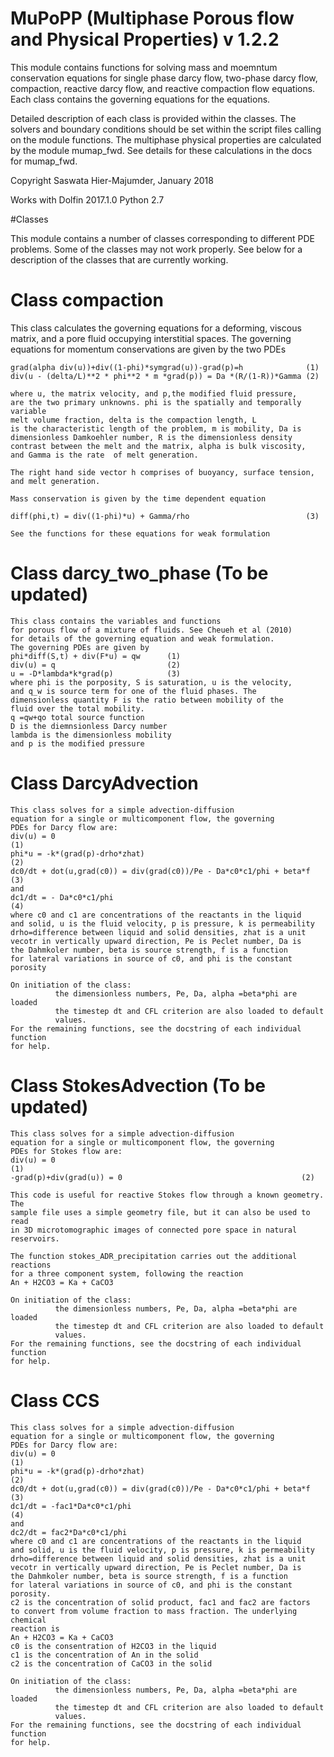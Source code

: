 # MuPoPP (Multiphase Porous flow and Physical Properties) v 1.2.2

This module contains functions for solving mass and moemntum conservation
equations for single phase darcy flow, two-phase darcy flow, compaction, 
reactive darcy flow, and reactive compaction flow equations. Each class
contains the governing equations for the equations.

Detailed description of each class is provided within the classes. The solvers
and boundary conditions should be set within the script files calling on the
module functions. The multiphase physical properties are calculated by the 
module mumap_fwd. See details for these calculations in the docs for mumap_fwd.

Copyright Saswata Hier-Majumder, January 2018

Works with Dolfin 2017.1.0
Python 2.7

#Classes

This module contains a number of classes corresponding to different PDE problems. Some of the classes may not work properly. See below for a description of the classes that are currently working.

# Class compaction

   This class calculates the governing equations for a
    deforming, viscous matrix, and a pore fluid occupying interstitial
    spaces. The governing equations for momentum conservations
    are given by the two PDEs

    grad(alpha div(u))+div((1-phi)*symgrad(u))-grad(p)=h              (1)
    div(u - (delta/L)**2 * phi**2 * m *grad(p)) = Da *(R/(1-R))*Gamma (2)

    where u, the matrix velocity, and p,the modified fluid pressure,
    are the two primary unknowns. phi is the spatially and temporally variable
    melt volume fraction, delta is the compaction length, L 
    is the characteristic length of the problem, m is mobility, Da is 
    dimensionless Damkoehler number, R is the dimensionless density
    contrast between the melt and the matrix, alpha is bulk viscosity,
    and Gamma is the rate  of melt generation.

    The right hand side vector h comprises of buoyancy, surface tension,
    and melt generation.

    Mass conservation is given by the time dependent equation

    diff(phi,t) = div((1-phi)*u) + Gamma/rho                          (3)

    See the functions for these equations for weak formulation

# Class darcy_two_phase (To be updated)
    This class contains the variables and functions
    for porous flow of a mixture of fluids. See Cheueh et al (2010)
    for details of the governing equation and weak formulation.
    The governing PDEs are given by
    phi*diff(S,t) + div(F*u) = qw      (1)
    div(u) = q                         (2) 
    u = -D*lambda*k*grad(p)            (3)
    where phi is the porposity, S is saturation, u is the velocity,
    and q_w is source term for one of the fluid phases. The 
    dimensionless quantity F is the ratio between mobility of the
    fluid over the total mobility. 
    q =qw+qo total source function
    D is the diemnsionless Darcy number
    lambda is the dimensionless mobility
    and p is the modified pressure

# Class  DarcyAdvection

    This class solves for a simple advection-diffusion
    equation for a single or multicomponent flow, the governing
    PDEs for Darcy flow are:        
    div(u) = 0                                                          (1)
    phi*u = -k*(grad(p)-drho*zhat)                                      (2)
    dc0/dt + dot(u,grad(c0)) = div(grad(c0))/Pe - Da*c0*c1/phi + beta*f (3)
    and  
    dc1/dt = - Da*c0*c1/phi                                             (4)
    where c0 and c1 are concentrations of the reactants in the liquid
    and solid, u is the fluid velocity, p is pressure, k is permeability
    drho=difference between liquid and solid densities, zhat is a unit
    vecotr in vertically upward direction, Pe is Peclet number, Da is
    the Dahmkoler number, beta is source strength, f is a function
    for lateral variations in source of c0, and phi is the constant porosity

    On initiation of the class:
              the dimensionless numbers, Pe, Da, alpha =beta*phi are loaded
              the timestep dt and CFL criterion are also loaded to default
              values.
    For the remaining functions, see the docstring of each individual function
    for help.

# Class StokesAdvection (To be updated)

  			      
    This class solves for a simple advection-diffusion
    equation for a single or multicomponent flow, the governing
    PDEs for Stokes flow are:        
    div(u) = 0                                                          (1)
    -grad(p)+div(grad(u)) = 0                                        (2)
    
    This code is useful for reactive Stokes flow through a known geometry. The
    sample file uses a simple geometry file, but it can also be used to read
    in 3D microtomographic images of connected pore space in natural reservoirs.
    
    The function stokes_ADR_precipitation carries out the additional reactions
    for a three component system, following the reaction
    An + H2CO3 = Ka + CaCO3
 
    On initiation of the class:
              the dimensionless numbers, Pe, Da, alpha =beta*phi are loaded
              the timestep dt and CFL criterion are also loaded to default
              values.
    For the remaining functions, see the docstring of each individual function
    for help.
    

# Class CCS

    This class solves for a simple advection-diffusion
    equation for a single or multicomponent flow, the governing
    PDEs for Darcy flow are:        
    div(u) = 0                                                          (1)
    phi*u = -k*(grad(p)-drho*zhat)                                      (2)
    dc0/dt + dot(u,grad(c0)) = div(grad(c0))/Pe - Da*c0*c1/phi + beta*f (3)
    dc1/dt = -fac1*Da*c0*c1/phi                                             (4)
    and 
    dc2/dt = fac2*Da*c0*c1/phi
    where c0 and c1 are concentrations of the reactants in the liquid
    and solid, u is the fluid velocity, p is pressure, k is permeability
    drho=difference between liquid and solid densities, zhat is a unit
    vecotr in vertically upward direction, Pe is Peclet number, Da is
    the Dahmkoler number, beta is source strength, f is a function
    for lateral variations in source of c0, and phi is the constant porosity.
    c2 is the concentration of solid product, fac1 and fac2 are factors
    to convert from volume fraction to mass fraction. The underlying chemical
    reaction is
    An + H2CO3 = Ka + CaCO3
    c0 is the consentration of H2CO3 in the liquid
    c1 is the concentration of An in the solid
    c2 is the concentration of CaCO3 in the solid

    On initiation of the class:
              the dimensionless numbers, Pe, Da, alpha =beta*phi are loaded
              the timestep dt and CFL criterion are also loaded to default
              values.
    For the remaining functions, see the docstring of each individual function
    for help.

